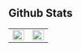 ## Github Stats  
<table><tr><td valign="top" width="50%">
<img src="https://github-readme-stats.vercel.app/api?username=AllUneedisS2&show_icons=true&count_private=true&hide_border=true" align="left" style="width: 100%" />
</td><td valign="top" width="50%">
<img src="https://github-readme-stats.vercel.app/api/top-langs/?username=AllUneedisS2&hide_border=true&layout=compact" align="left" style="width: 100%" />
</td></tr></table>  
<br/>  

<!--
**AllUneedisS2/AllUneedisS2** is a ✨ _special_ ✨ repository because its `README.md` (this file) appears on your GitHub profile.

Here are some ideas to get you started:

- 🔭 I’m currently working on ...
- 🌱 I’m currently learning ...
- 👯 I’m looking to collaborate on ...
- 🤔 I’m looking for help with ...
- 💬 Ask me about ...
- 📫 How to reach me: ...
- 😄 Pronouns: ...
- ⚡ Fun fact: ...
-->
